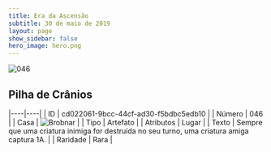 ```yaml
---
title: Era da Ascensão
subtitle: 30 de maio de 2019
layout: page
show_sidebar: false
hero_image: hero.png
---
```


![046](https://cdn.keyforgegame.com/media/card_front/pt/435_046_W6PVGX2F7637_pt.png)

## Pilha de Crânios

|----|----|
| ID | cd022061-9bcc-44cf-ad30-f5bdbc5edb10 |
| Número | 046 |
| Casa | ![Brobnar](https://archonarcana.com/images/thumb/e/e0/Brobnar.png/22px-Brobnar.png "Brobnar") |
| Tipo | Artefato |
| Atributos | Lugar |
| Texto | Sempre que uma criatura inimiga for destruída no seu turno, uma criatura amiga captura 1A. |
| Raridade | Rara |
